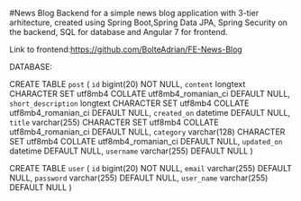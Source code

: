 #News Blog
Backend for a simple news blog application with 3-tier arhitecture, created using Spring Boot,Spring Data JPA, Spring Security on the backend, SQL for database and Angular 7 for frontend.

Link to frontend:https://github.com/BolteAdrian/FE-News-Blog 


DATABASE:

CREATE TABLE `post` (
  `id` bigint(20) NOT NULL,
  `content` longtext CHARACTER SET utf8mb4 COLLATE utf8mb4_romanian_ci DEFAULT NULL,
  `short_description` longtext CHARACTER SET utf8mb4 COLLATE utf8mb4_romanian_ci DEFAULT NULL,
  `created_on` datetime DEFAULT NULL,
  `title` varchar(255) CHARACTER SET utf8mb4 COLLATE utf8mb4_romanian_ci DEFAULT NULL,
  `category` varchar(128) CHARACTER SET utf8mb4 COLLATE utf8mb4_romanian_ci DEFAULT NULL,
  `updated_on` datetime DEFAULT NULL,
  `username` varchar(255) DEFAULT NULL
) 

CREATE TABLE `user` (
  `id` bigint(20) NOT NULL,
  `email` varchar(255) DEFAULT NULL,
  `password` varchar(255) DEFAULT NULL,
  `user_name` varchar(255) DEFAULT NULL
)
